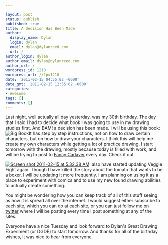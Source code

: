 ```yaml
---

layout: post
status: publish
published: true
title: A Decision Has Been Made
author:
  display_name: Dylan
  login: dylan
  email: dylan@dylanreed.com
  url: /
author_login: dylan
author_email: dylan@dylanreed.com
author_url: /
wordpress_id: 1218
wordpress_url: //?p=1218
date: '2011-02-15 04:55:02 -0600'
date_gmt: '2011-02-15 12:55:02 -0600'
categories:
- Awesome
tags: []
comments: []
---
```


Last night, well actually all day yesterday, was my 30th birthday. The day that I said I had to decide what book I was going to use in my drawing studies first. And BAM! a decision has been made. I will be using this book:![][1]It has step by step instructions, not on how to draw certain characters, but on how to draw your characters. I think this will help me create my own characters while getting a lot of practice drawing. I start tomorrow with the drawing, mostly because today is filled with work, and will be trying to post to [Fancy Cadaver][2] every day. Check it out.

   [1]: http://ecx.images-amazon.com/images/I/51ErO3KKQxL.jpg (Big Book)
   [2]: http://fancycadaver.com

[![][3]][4]I also have started updating Veggie Fight again. Though I have killed the story about the tomato that wants to be a boxer, I will be updating it more frequently. I am planning on using it as a place to experiment with comics and to use my new found drawing abilities to actually create something.

   [3]: /media/2011/02/Screen-shot-2011-02-15-at-5.32.38-AM.png (Screen shot 2011-02-15 at 5.32.38 AM)
   [4]: http://veggiefight.com

You might be wondering how you can keep track of all of this stuff seeing as how it is spread all over the internet. I would suggest either subscribe to each site, which you can do at each site, or you can just follow me on [twitter][5] where I will be posting every time I post something at any of the sites.

   [5]: http://twitter.com/awesomeguy

Everyone have a nice Tuesday and look forward to Dylan's Great Drawing Experiment (or DGDE) to start tomorrow. And thanks for all of the birthday wishes, it was nice to hear from everyone.
